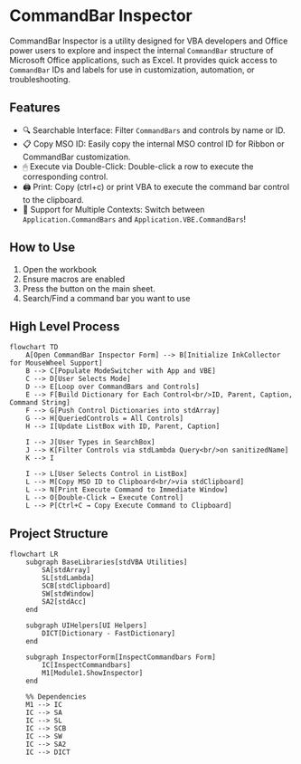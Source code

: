 # CommandBar Inspector

CommandBar Inspector is a utility designed for VBA developers and Office power users to explore and inspect the internal `CommandBar` structure of Microsoft Office applications, such as Excel. It provides quick access to `CommandBar` IDs and labels for use in customization, automation, or troubleshooting.

## Features

* 🔍 Searchable Interface: Filter `CommandBars` and controls by name or ID.
* 📋 Copy MSO ID: Easily copy the internal MSO control ID for Ribbon or CommandBar customization.
* 🖱 Execute via Double-Click: Double-click a row to execute the corresponding control.
* 🖨 Print: Copy (ctrl+c) or print VBA to execute the command bar control to the clipboard.
* 📄 Support for Multiple Contexts: Switch between `Application.CommandBars` and `Application.VBE.CommandBars`!

## How to Use

1. Open the workbook
2. Ensure macros are enabled
3. Press the button on the main sheet.
4. Search/Find a command bar you want to use

## High Level Process

```mermaid
flowchart TD
    A[Open CommandBar Inspector Form] --> B[Initialize InkCollector for MouseWheel Support]
    B --> C[Populate ModeSwitcher with App and VBE]
    C --> D[User Selects Mode]
    D --> E[Loop over CommandBars and Controls]
    E --> F[Build Dictionary for Each Control<br/>ID, Parent, Caption, Command String]
    F --> G[Push Control Dictionaries into stdArray]
    G --> H[QueriedControls = All Controls]
    H --> I[Update ListBox with ID, Parent, Caption]

    I --> J[User Types in SearchBox]
    J --> K[Filter Controls via stdLambda Query<br/>on sanitizedName]
    K --> I

    I --> L[User Selects Control in ListBox]
    L --> M[Copy MSO ID to Clipboard<br/>via stdClipboard]
    L --> N[Print Execute Command to Immediate Window]
    L --> O[Double-Click → Execute Control]
    L --> P[Ctrl+C → Copy Execute Command to Clipboard]
```

## Project Structure

```mermaid
flowchart LR
    subgraph BaseLibraries[stdVBA Utilities]
        SA[stdArray]
        SL[stdLambda]
        SCB[stdClipboard]
        SW[stdWindow]
        SA2[stdAcc]
    end

    subgraph UIHelpers[UI Helpers]
        DICT[Dictionary - FastDictionary]
    end

    subgraph InspectorForm[InspectCommandbars Form]
        IC[InspectCommandbars]
        M1[Module1.ShowInspector]
    end

    %% Dependencies
    M1 --> IC
    IC --> SA
    IC --> SL
    IC --> SCB
    IC --> SW
    IC --> SA2
    IC --> DICT
```
